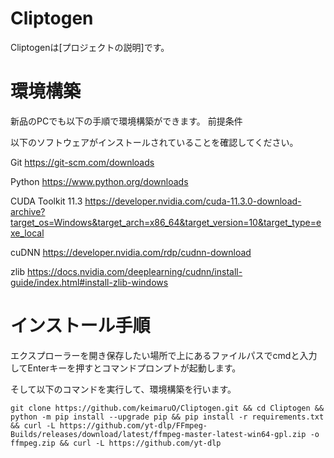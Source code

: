 # Cliptogen

Cliptogenは[プロジェクトの説明]です。

# 環境構築

新品のPCでも以下の手順で環境構築ができます。
前提条件

以下のソフトウェアがインストールされていることを確認してください。

Git https://git-scm.com/downloads

Python https://www.python.org/downloads

CUDA Toolkit 11.3 https://developer.nvidia.com/cuda-11.3.0-download-archive?target_os=Windows&target_arch=x86_64&target_version=10&target_type=exe_local

cuDNN https://developer.nvidia.com/rdp/cudnn-download

zlib https://docs.nvidia.com/deeplearning/cudnn/install-guide/index.html#install-zlib-windows

# インストール手順

エクスプローラーを開き保存したい場所で上にあるファイルパスでcmdと入力してEnterキーを押すとコマンドプロンプトが起動します。

そして以下のコマンドを実行して、環境構築を行います。
    
```
git clone https://github.com/keimaruO/Cliptogen.git && cd Cliptogen && python -m pip install --upgrade pip && pip install -r requirements.txt && curl -L https://github.com/yt-dlp/FFmpeg-Builds/releases/download/latest/ffmpeg-master-latest-win64-gpl.zip -o ffmpeg.zip && curl -L https://github.com/yt-dlp
```

